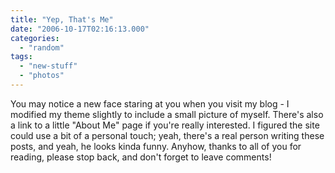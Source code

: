 ```yaml
---
title: "Yep, That's Me"
date: "2006-10-17T02:16:13.000"
categories: 
  - "random"
tags: 
  - "new-stuff"
  - "photos"
---
```


You may notice a new face staring at you when you visit my blog - I modified my theme slightly to include a small picture of myself. There's also a link to a little "About Me" page if you're really interested. I figured the site could use a bit of a personal touch; yeah, there's a real person writing these posts, and yeah, he looks kinda funny. Anyhow, thanks to all of you for reading, please stop back, and don't forget to leave comments!
